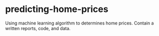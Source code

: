 # predicting-home-prices
Using machine learning algorithm to determines home prices. Contain a written reports, code, and data.
